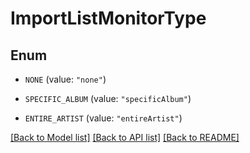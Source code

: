 # ImportListMonitorType

## Enum


* `NONE` (value: `"none"`)

* `SPECIFIC_ALBUM` (value: `"specificAlbum"`)

* `ENTIRE_ARTIST` (value: `"entireArtist"`)


[[Back to Model list]](../README.md#documentation-for-models) [[Back to API list]](../README.md#documentation-for-api-endpoints) [[Back to README]](../README.md)


